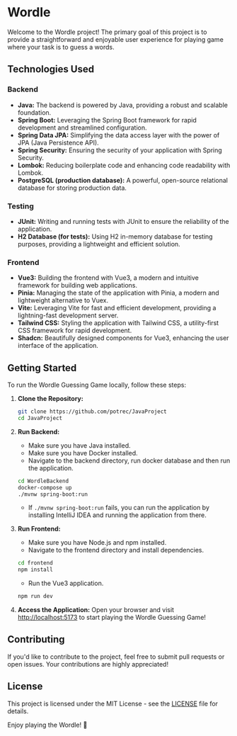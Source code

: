 # Wordle

Welcome to the Wordle project! The primary goal of this project is to provide a straightforward and enjoyable user experience for playing game where your task is to guess a words.
## Technologies Used

### Backend
- **Java:** The backend is powered by Java, providing a robust and scalable foundation.
- **Spring Boot:** Leveraging the Spring Boot framework for rapid development and streamlined configuration.
- **Spring Data JPA:** Simplifying the data access layer with the power of JPA (Java Persistence API).
- **Spring Security:** Ensuring the security of your application with Spring Security.
- **Lombok:** Reducing boilerplate code and enhancing code readability with Lombok.
- **PostgreSQL (production database):** A powerful, open-source relational database for storing production data.

### Testing
- **JUnit:** Writing and running tests with JUnit to ensure the reliability of the application.
- **H2 Database (for tests):** Using H2 in-memory database for testing purposes, providing a lightweight and efficient solution.


### Frontend
- **Vue3:** Building the frontend with Vue3, a modern and intuitive framework for building web applications.
- **Pinia:** Managing the state of the application with Pinia, a modern and lightweight alternative to Vuex.
- **Vite:** Leveraging Vite for fast and efficient development, providing a lightning-fast development server.
- **Tailwind CSS:** Styling the application with Tailwind CSS, a utility-first CSS framework for rapid development.
- **Shadcn:** Beautifully designed components for Vue3, enhancing the user interface of the application.

## Getting Started

To run the Wordle Guessing Game locally, follow these steps:

1. **Clone the Repository:**
   ```bash
   git clone https://github.com/potrec/JavaProject
   cd JavaProject
   ```

2. **Run Backend:**
   - Make sure you have Java installed.
   - Make sure you have Docker installed.
   - Navigate to the backend directory, run docker database and then run the application.
   ```bash
   cd WordleBackend
   docker-compose up
   ./mvnw spring-boot:run
   ```
   - If ```./mvnw spring-boot:run``` fails, you can run the application by installing IntelliJ IDEA and running the application from there.

3. **Run Frontend:**
   - Make sure you have Node.js and npm installed.
   - Navigate to the frontend directory and install dependencies.
   ```bash
   cd frontend
   npm install
   ```
   - Run the Vue3 application.
   ```bash
   npm run dev
   ```

4. **Access the Application:**
   Open your browser and visit [http://localhost:5173](http://localhost:5000) to start playing the Wordle Guessing Game!

## Contributing

If you'd like to contribute to the project, feel free to submit pull requests or open issues. Your contributions are highly appreciated!

## License

This project is licensed under the MIT License - see the [LICENSE](LICENSE) file for details.

Enjoy playing the Wordle! 🎉
